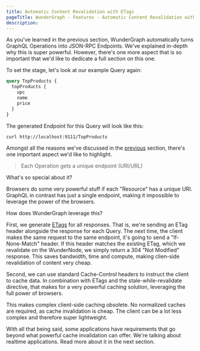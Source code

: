 ```yaml
---
title: Automatic Content Revalidation with ETags
pageTitle: WunderGraph - Features - Automatic Content Revalidation with ETags
description:
---
```


As you've learned in the previous section, WunderGraph automatically turns GraphQL Operations into JSON-RPC Endpoints.
We've explained in-depth why this is super powerful.
However, there's one more aspect that is so important that we'd like to dedicate a full section on this one.

To set the stage, let's look at our example Query again:

```graphql
query TopProducts {
  topProducts {
    upc
    name
    price
  }
}
```

The generated Endpoint for this Query will look like this:

```shell
curl http://localhost:9111/TopProducts
```

Amongst all the reasons we've discussed in the [previous](/docs/features/graphql-to-json-rpc-compiler) section, there's one important aspect we'd like to highlight.

> Each Operation gets a unique endpoint (URI/URL)

What's so special about it?

Browsers do some very powerful stuff if each "Resource" has a unique URI.
GraphQL in contrast has just a single endpoint, making it impossible to leverage the power of the browsers.

How does WunderGraph leverage this?

First, we generate [ETags](https://developer.mozilla.org/en-US/docs/Web/HTTP/Headers/ETag) for all responses.
That is, we're sending an ETag header alongside the response for each Query.
The next time, the client makes the same request to the same endpoint, it's going to send a "If-None-Match" header.
If this header matches the existing ETag,
which we revalidate on the WunderNode,
we simply return a 304 "Not Modified" response.
This saves bandwidth, time and compute, making clien-side revalidation of content very cheap.

Second, we can use standard Cache-Control headers to instruct the client to cache data.
In combination with ETags and the stale-while-revalidate directive,
that makes for a very powerful caching solution,
leveraging the full power of browsers.

This makes complex client-side caching obsolete.
No normalized caches are required, as cache invalidation is cheap.
The client can be a lot less complex and therefore super lightweight.

With all that being said, some applications have requirements that go beyond what powerful cache invalidation can offer.
We're talking about realtime applications. Read more about it in the next section.
